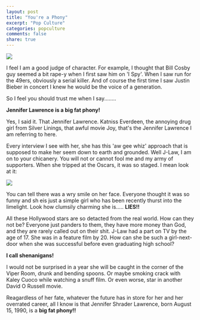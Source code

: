 ```yaml
---
layout: post
title: "You're a Phony"
excerpt: "Pop Culture"
categories: popculture
comments: false
share: true
---
```


![](http://i.imgur.com/Gy0lbzk.png)


I feel I am a good judge of character. For example, I thought that Bill Cosby guy seemed a bit rape-y when I first saw him on 'I Spy'.
When I saw run for the 49ers, obviously a serial killer. And of course the first time I saw Justin Bieber in concert I knew he would be the voice of a generation.

So I feel you should trust me when I say........

**Jennifer Lawrence is a big fat phony!**

Yes, I said it. That Jennifer Lawrence. Katniss Everdeen, the annoying drug girl from Silver Linings, that awful movie Joy, that's the Jennifer Lawrence I am referring to here.

Every interview I see with her, she has this 'aw gee whiz' approach that is supposed to make her seem down to earth and grounded. Well J-Law, I am on to your chicanery. You will not or cannot fool me and my army of supporters. When she tripped at the Oscars, it was so staged. I mean look at it:

![](http://i2.mirror.co.uk/incoming/article1730010.ece/ALTERNATES/s615b/Actress%20Jennifer%20Lawrence%20takes%20a%20tumble%20after%20winning%20the%20Best%20Actress%20award%20for%20%22Silver%20Linings%20Playbook%22%20during%20the%20Oscars%20held%20at%20the%20Dolby%20Theatre.jpg)

You can tell there was a wry smile on her face. Everyone thought it was so funny and sh eis just a simple girl who has been recently thurst into the limelight. Look how clumsily charming she is..... **LIES!!**


All these Hollywood stars are so detacted from the real world. How can they not be? Everyone just panders to them, they have more money than God, and they are rarely called out on their shit. J-Law had a part on TV by the age of 17. She was in a feature film by 20. How can she be such a girl-next-door when she was successful before even graduating high school?

**I call shenanigans!**

I would not be surprised in a year she will be caught in the corner of the Viper Room, drunk and bending spoons. Or maybe smoking crack with Kaley Cuoco while watching a snuff film. Or even worse, star in another David O Russell movie. 

Reagardless of her fate, whatever the future has in store for her and her overrated career, all I know is that Jennifer Shrader Lawrence, born August 15, 1990, is a **big fat phony!!**


